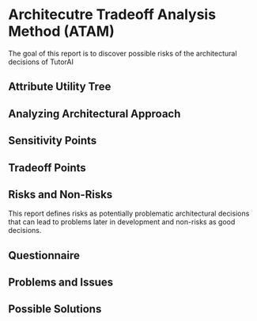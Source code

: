 # Architecutre Tradeoff Analysis Method (ATAM)

The goal of this report is to discover possible risks of the architectural decisions of TutorAI 

## Attribute Utility Tree

## Analyzing Architectural Approach

## Sensitivity Points

## Tradeoff Points

## Risks and Non-Risks
This report defines risks as potentially problematic architectural decisions that can lead to problems later in development and non-risks as good decisions.

## Questionnaire

## Problems and Issues

## Possible Solutions


